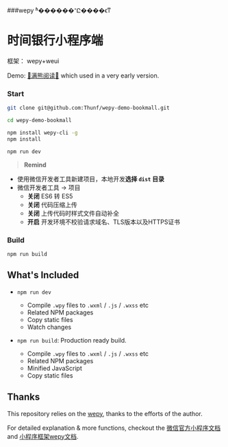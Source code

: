 ###wepy ʱ������־Ը����ϵͳ
# 时间银行小程序端

框架： wepy+weui

Demo: [🐼满熊阅读📖](https://img003.qufenqi.com/products/b4/54/b4543ad35eb9486354397bf33af8f8b5.jpg) which used in a very early version.


### Start

``` bash
git clone git@github.com:Thunf/wepy-demo-bookmall.git

cd wepy-demo-bookmall

npm install wepy-cli -g
npm install

npm run dev
```


> **Remind**
- 使用微信开发者工具新建项目，本地开发**选择 `dist` 目录**
- 微信开发者工具 -> 项目
  - **关闭** ES6 转 ES5
  - **关闭** 代码压缩上传
  - **关闭** 上传代码时样式文件自动补全
  - **开启** 开发环境不校验请求域名、TLS版本以及HTTPS证书


### Build
```
npm run build
```


## What's Included

- `npm run dev`
  - Compile `.wpy` files to `.wxml` / `.js` / `.wxss` etc
  - Related NPM packages
  - Copy static files
  - Watch changes

- `npm run build`: Production ready build.
  - Compile `.wpy` files to `.wxml` / `.js` / `.wxss` etc
  - Related NPM packages
  - Minified JavaScript
  - Copy static files



## Thanks

This repository relies on the [wepy](https://github.com/wepyjs/wepy), thanks to the efforts of the author.

For detailed explanation & more functions, checkout the [微信官方小程序文档](https://mp.weixin.qq.com/debug/wxadoc/dev/api/) and [小程序框架wepy文档](https://wepyjs.github.io/wepy/).




